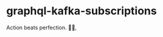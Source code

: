 # graphql-kafka-subscriptions


<!-- INSPIRATIONAL_QUOTE_START -->
Action beats perfection.
🧑‍💻,
<!-- INSPIRATIONAL_QUOTE_END -->
